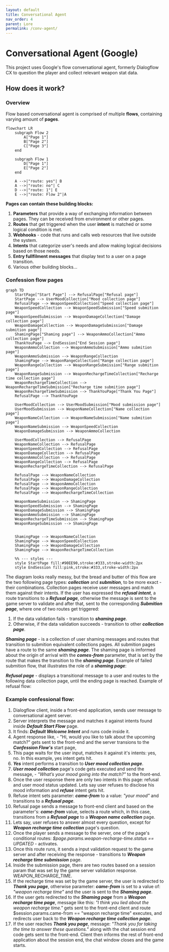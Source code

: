 ```yaml
---
layout: default
title: Conversational Agent
nav_order: 4
parent: Lore
permalink: /conv-agent/
---
```


# **Conversational Agent (Google)**

This project uses Google's flow conversational agent, formerly Dialogflow CX to question the player and collect relevant weapon stat data.

## How does it work?

### Overview

Flow based conversational agent is comprised of multiple **flows**, containing varying amount of **pages**. 

```mermaid
flowchart LR
    subgraph Flow 2
        A["Page 1"]
        B["Page 2"]
        C["Page 3"]
    end

    subgraph Flow 1
        D["Page 1"]
        E["Page 2"]
    end

    A -->|"route: yes"| B
    A -->|"route: no"| C
    D -->|"route: 1"| E
    E -->|"route: Flow 2"|A
```

**Pages can contain these building blocks:**
1. **Parameters** that provide a way of exchanging information between pages. They can be received from environment or other pages.
2. **Routes** that get triggered when the user **intent** is matched or some logical condition is met.
3. **Webhooks** - code that runs and calls web resources that live outside the system.
4. **Intents** that categorize user's needs and allow making logical decisions based on those needs.
5. **Entry fullfilment messages** that display text to a user on a page transition.
6. Various other building blocks...


### Confession flow pages

```mermaid
graph TD
    StartPage["Start Page"] --> RefusalPage["Refusal page"]
    StartPage --> UserMoodCollection["Mood collection page"]
    RefusalPage --> WeaponSpeedCollection["Speed collection page"]
    WeaponSpeedCollection --> WeaponSpeedSubmission["Speed submition page"]
    WeaponSpeedSubmission --> WeaponDamageCollection["Damage collection page"]
    WeaponDamageCollection --> WeaponDamageSubmission["Damage submition page"]
    ShamingPage["Shaming page"] --> WeaponAmmoCollection["Ammo collection page"]
    ThankYouPage --> EndSession["End Session page"]
    WeaponAmmoCollection --> WeaponAmmoSubmission["Ammo submition page"]
    WeaponAmmoSubmission --> WeaponRangeCollection
    ShamingPage --> WeaponRangeCollection["Range collection page"]
    WeaponRangeCollection --> WeaponRangeSubmission["Range submition page"]
    WeaponRangeSubmission --> WeaponRechargeTimeCollection["Recharge time collection page"]
    WeaponRechargeTimeCollection --> WeaponRechargeTimeSubmission["Recharge time submition page"]
    WeaponRechargeTimeSubmission --> ThankYouPage["Thank You Page"]
    RefusalPage --> ThankYouPage

    UserMoodCollection --> UserMoodSubmission["Mood submission page"]
    UserMoodSubmission --> WeaponNameCollection["Name collection page"]
    WeaponNameCollection --> WeaponNameSubmission["Name submition page"]
    WeaponNameSubmission --> WeaponSpeedCollection
    WeaponDamageSubmission --> WeaponAmmoCollection

    UserMoodCollection --> RefusalPage
    WeaponNameCollection --> RefusalPage
    WeaponSpeedCollection --> RefusalPage
    WeaponDamageCollection --> RefusalPage
    WeaponAmmoCollection --> RefusalPage
    WeaponRangeCollection --> RefusalPage
    WeaponRechargeTimeCollection --> RefusalPage

    RefusalPage --> WeaponNameCollection
    RefusalPage --> WeaponDamageCollection
    RefusalPage --> WeaponAmmoCollection
    RefusalPage --> WeaponRangeCollection
    RefusalPage --> WeaponRechargeTimeCollection

    WeaponNameSubmission --> ShamingPage
    WeaponSpeedSubmission --> ShamingPage
    WeaponDamageSubmission --> ShamingPage
    WeaponAmmoSubmission --> ShamingPage
    WeaponRechargeTimeSubmission --> ShamingPage
    WeaponRangeSubmission --> ShamingPage


    ShamingPage --> WeaponNameCollection
    ShamingPage --> WeaponSpeedCollection
    ShamingPage --> WeaponDamageCollection
    ShamingPage --> WeaponRechargeTimeCollection

    %% --- styles ---
    style StartPage fill:#90EE90,stroke:#333,stroke-width:2px
    style EndSession fill:pink,stroke:#333,stroke-width:2px
```

The diagram looks really messy, but the bread and butter of this flow are the two following page types: ***collection*** and ***submition***, to be more exact - their combinations.
Collection pages receive user messages and match them against their intents. If the user has expressed the ***refusal intent***, a route transitions to a ***Refusal page***, otherwise the message is sent to the game server to validate and after that, sent to the corresponding ***Submition page***, where one of two routes get triggered:
1. If the data validation fails - transition to ***shaming page***.
2. Otherwise, if the data validation succeeds - transition to other ***collection page***.

***Shaming page*** - is a collection of user shaming messages and routes that transition to submition equivalent collections pages. All submition pages have a route to the same ***shaming page***. 
The shaming page is imformed about the origin of arrival with the ***comes-from*** parameter, that is set by the route that makes the transition to the ***shaming page***. 
Example of failed submition flow, that illustrates the role of a ***shaming page***:

***Refusal page*** - displays a transitional message to a user and routes to the following data collection page, until the ending page is reached. Example of refusal flow:

### Example confessional flow:

1. Dialogflow client, inside a front-end application, sends user message to conversational agent server.
2. Server interprets the message and matches it against intents found inside ***Default Start Flow*** page.
3. It finds: ***Default Welcome Intent*** and runs code inside it.
4. Agent response like, - "Hi, would you like to talk about the upcoming match?" gets sent to the front-end and the server transions to the ***Confession Flow's*** start page,
5. This page waits for the user input, matches it against it's intents: yes, no. In this example, yes intent gets hit.
6. ***Yes*** intent performs a transition to ***User mood collection page***.
7. ***User mood collection*** page's code gets executed and send the message, - *"What’s your mood going into the match?"* to the front-end.
8. Once the user response there are only two intents in this page: refusal and user mood status updated. Lets say user refuses to disclose his mood information and ***refuse*** intent gets hit.
9. Refuse intent sets parameter: ***came-from*** to a value: *"your mood"* and transitions to a ***Refusal page***.
10. Refusal page sends a message to front-end client and based on the parameter's: ***came-from*** value, selects a route which, in this case, transitions from a ***Refusal page*** to a ***Weapon name collection*** page.
11. Lets say, user refuses to answer almost every question, except for ***Weapon recharge time collection*** page's question.
12. Once the player sends a message to the server, one of the page's conditional routes: *$page.params.weapon-recharge-time.status == UPDATED* - activates.
13. Once this route runs, it sends a input validation request to the game server and after receiving the response - transitions to ***Weapon recharge time submission*** page.
14. Inside the submission page, there are two routes based on a session param that was set by the game server validation response. WEAPON_RECHARGE_TIME.
15. If the recharge time was set by the game server, the user is redirected to ***Thank you page***, otherwise parameter: ***came-from*** is set to a value of: *"weapon recharge time"* and the user is sent to the ***Shaming page***.
16. If the user gets redirected to the ***Shaming page*** from a ***Weapon recharge time page***, message like this: *"I think you lied about the weapon recharge time."* gets sent to the front-end client and route $session.params.came-from == "weapon recharge time" executes, and redirects user back to the ***Weapon recharge time collection page***.
17. If the user reaches ***Thank you page***, message: *"Thank you for taking the time to answer these questions."* along with the chat session end code gets sent to the front-end. Client then informs the rest of front-end application about the session end, the chat window closes and the game starts.
